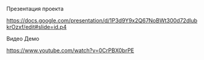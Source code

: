Презентация проекта

https://docs.google.com/presentation/d/1P3d9Y9x2Q67NoBWt300d72dlubkrOzxf/edit#slide=id.p4

Видео Демо

https://www.youtube.com/watch?v=0CrPBX0brPE
